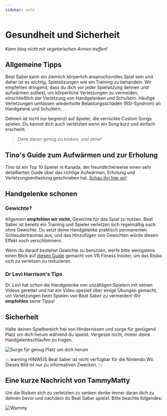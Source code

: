 ```yaml
---
sidebar: auto
---
```


# Gesundheit und Sicherheit

_Kann bloq nicht mit vegetarischen Armen treffen!_

## Allgemeine Tipps

Beat Saber kann ein ziemlich körperlich anspruchsvolles Spiel sein und daher ist es wichtig, Spielsitzungen wie ein Training zu behandeln. Wir empfehlen dringend, dass du dich vor jeder Spielsitzung dehnen und aufwärmen solltest, um körperliche Verletzungen zu vermeiden, einschließlich der Verletzung von Handgelenken und Schultern. Häufige Verletzungen umfassen wiederholte Belastungsschäden (RSI-Syndrom) an Handgelenk und Schultern.

Dehnen ist nicht nur begrenzt auf Spieler, die verrückte Custom Songs spielen. Du kannst dich auch verletzten wenn ein Song kurz und einfach erscheint.

> _Denk daran genug zu trinken, und atme!_

## Tino's Guide zum Aufwärmen und zur Erholung

Tino ist ein Top 10 Spieler in Kanada, der freundlicherweise einen sehr detaillierten Guide über das richtige Aufwärmen, Erholung und Verletzungsentlastung geschrieben hat. [Schau ihn hier an!](https://docs.google.com/document/d/122rd-eU0mkwQ6fXUwSmo1_XAh73Jyqd1u6ncrUjtkD0/)

## Handgelenke schonen

### Gewichte?

Allgemein **empfehlen wir nicht,** Gewichte für das Spiel zu nutzen. Beat Saber ist bereits ein Training und Spieler verletzen sich regelmäßig auch ohne Gewichte. Du setzt deine Handgelenke praktisch permanenten Schleudertraumas aus, und das Hinzufügen von Gewichten würde diesen Effekt noch verschlimmern.

Wenn du darauf bestehst Gewichte zu benutzen, werfe bitte wenigstens einen Blick auf [diesen Guide](https://www.vrfitnessinsider.com/beat-saber-weighted-gear/) gemacht von VR Fitness Insider, um das Risiko sich zu verletzen zu reduzieren.

### Dr Levi Harrison's Tips

Dr. Levi hat schon die Handgelenke von unzähligen Spielern mit seinen Videos gerettet und hat ein Video speziell über einige Übungen gemacht, um Verletzungen beim Spielen von Beat Saber zu vermeiden! Wir **empfehlen** seine Tipps!

<YouTube url='https://www.youtube.com/watch?v=IoL1NOKUmoU' />

## Sicherheit

Halte deinen Spielbereich frei von Hindernissen und sorge für genügend Platz um dich herum während du spielst. Vergesse nicht, immer deine Handgelenkschlaufen zu tragen.

![Sorge für genug Platz um dich herum](~@images/health-and-safety/allow-adequate-room-around-you.png 'Sorge für genug Platz um dich herum')

::: warning HINWEIS
Beat Saber ist nicht verfügbar für die Nintendo Wii. Dieses Bild ist nur zu informativen Zwecken.
:::

## Eine kurze Nachricht von TammyMatty

Um die Risiken sich zu verletzten zu senken denke immer daran dich zu dehnen bevor und nachdem du Beat Saber spielst. Bitte beachte folgendes:

![Wammy](~@images/health-and-safety/wammy.gif 'Wammy')
